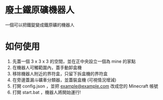 # 廢土鐵原礦機器人
 一個可以把鐵錠變成鐵原礦的機器人

# 如何使用
1. 先蓋一個 3 x 3 x 3 的空間，並在正中央設立一個為 mine 的家點
2. 在機器人可觸範圍內，蓋手動卸盒機
3. 移除機器人附近的界符盒，只留下拆盒機的界符盒
4. 在旁邊蓋漏斗礦車分類器，並蓋裝盒機 (可視情況增減)
5. 打開 config.json ，並把 example@example.com 改成您的 Minecraft 帳號
6. 打開 start.bat ，機器人將開始運行!
